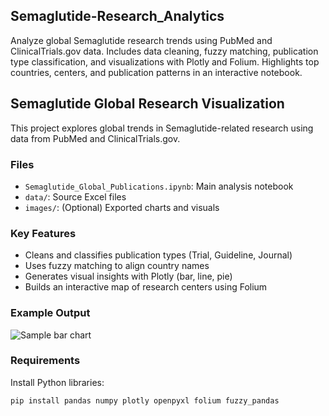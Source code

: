 ## Semaglutide-Research_Analytics
Analyze global Semaglutide research trends using PubMed and ClinicalTrials.gov data. Includes data cleaning, fuzzy matching, publication type classification, and visualizations with Plotly and Folium. Highlights top countries, centers, and publication patterns in an interactive notebook.
## Semaglutide Global Research Visualization

This project explores global trends in Semaglutide-related research using data from PubMed and ClinicalTrials.gov.

###  Files

- `Semaglutide_Global_Publications.ipynb`: Main analysis notebook
- `data/`: Source Excel files
- `images/`: (Optional) Exported charts and visuals

###  Key Features

- Cleans and classifies publication types (Trial, Guideline, Journal)
- Uses fuzzy matching to align country names
- Generates visual insights with Plotly (bar, line, pie)
- Builds an interactive map of research centers using Folium

###  Example Output

![Sample bar chart](images/sample_chart.png)

###  Requirements

Install Python libraries:

```bash
pip install pandas numpy plotly openpyxl folium fuzzy_pandas

